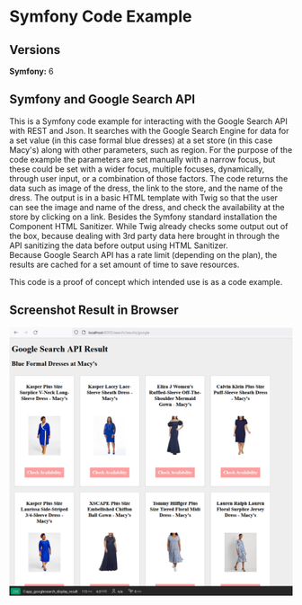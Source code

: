 # Symfony Code Example

## Versions

**Symfony:** 6

## Symfony and Google Search API

This is a Symfony code example for interacting with the Google Search API with REST and Json. 
It searches with the Google Search Engine for data for a set value (in this case formal blue dresses) at a set store (in this case Macy's) along with other parameters, such as region. For the purpose of the code example the parameters are set manually with a narrow focus, but these could be set with a wider focus, multiple focuses, dynamically,  through user input, or a combination of those factors. The code returns the data such as image of the dress, the link to the store, and the name of the dress. The output is in a basic HTML template with Twig so that the user can see the image and name of the dress, and check the availability at the store by clicking on a link. Besides the Symfony standard installation the Component HTML Sanitizer. While Twig already checks some output out of the box, because dealing with 3rd party data here brought in through the API sanitizing the data before output using HTML Sanitizer.  
Because Google Search API has a rate limit (depending on the plan), the results are cached for a set amount of time to save resources. 

This code is a proof of concept which intended use is as a code example. 

## Screenshot Result in Browser

![alt text](screenshot_code_example_symfony.png)
